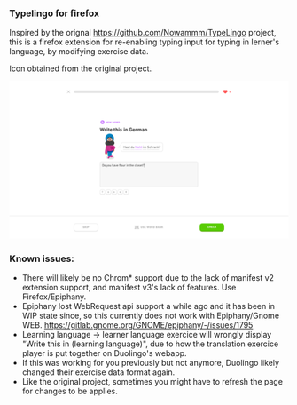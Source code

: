 ### Typelingo for firefox

Inspired by the orignal https://github.com/Nowammm/TypeLingo project, this is a firefox extension for re-enabling typing input for typing in lerner's language, by modifying exercise data.

Icon obtained from the original project.

<img src="./demo.png" />

### Known issues:

- There will likely be no Chrom* support due to the lack of manifest v2 extension support, and manifest v3's lack of features. Use Firefox/Epiphany.
- Epiphany lost WebRequest api support a while ago and it has been in WIP state since, so this currently does not work with Epiphany/Gnome WEB. https://gitlab.gnome.org/GNOME/epiphany/-/issues/1795
- Learning language -> learner language exercice will wrongly display "Write this in (learning language)", due to how the translation exercice player is put together on Duolingo's webapp.
- If this was working for you previously but not anymore, Duolingo likely changed their exercise data format again.
- Like the original project, sometimes you might have to refresh the page for changes to be applies.
